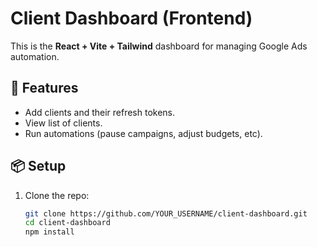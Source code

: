 # Client Dashboard (Frontend)

This is the **React + Vite + Tailwind** dashboard for managing Google Ads automation.

## 🚀 Features
- Add clients and their refresh tokens.
- View list of clients.
- Run automations (pause campaigns, adjust budgets, etc).

## 📦 Setup
1. Clone the repo:
   ```bash
   git clone https://github.com/YOUR_USERNAME/client-dashboard.git
   cd client-dashboard
   npm install
